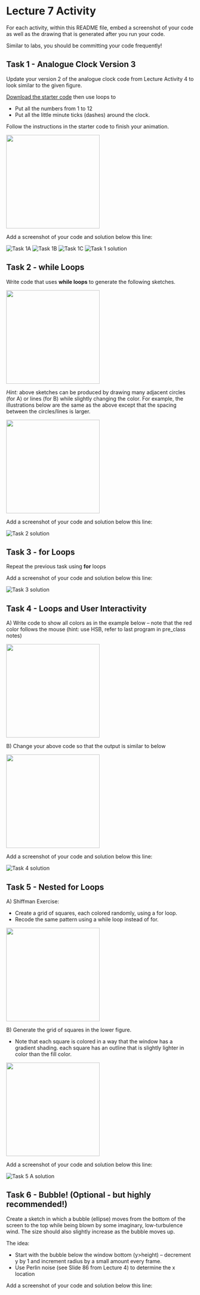 # Lecture 7 Activity

For each activity, within this README file, embed a screenshot of your code as well as the drawing that is generated after you run your code.

Similar to labs, you should be committing your code frequently!

## Task 1 - Analogue Clock Version 3

Update your version 2 of the analogue clock code from Lecture Activity 4 to look similar to the given figure. 

[Download the starter code](./clock_starter/clock_starter.pde) then use loops to
  * Put all the numbers from 1 to 12
  * Put all the little minute ticks (dashes) around the clock. 

Follow the instructions in the starter code to finish your animation.

<img src="gif1.gif" width="250px">

Add a screenshot of your code and solution below this line:

![Task 1A](./task1_a.PNG)
![Task 1B](./task1_b.PNG)
![Task 1C](./task1_c.PNG)
![Task 1 solution](./task1_solution.PNG)

## Task 2 - while Loops
Write code that uses **while loops** to generate the following sketches.

<img src="img1.png" width="250px">

*Hint:* above sketches can be produced by drawing many adjacent circles (for A) or lines (for B) while slightly changing the color. For example, the illustrations below are the same as the above except that the spacing between the circles/lines is larger.

<img src="img2.png" width="250px">

Add a screenshot of your code and solution below this line:

![Task 2 solution](task2_solution.PNG)
    
## Task 3 - for Loops
Repeat the previous task using **for** loops

Add a screenshot of your code and solution below this line:

![Task 3 solution](./task3_solution.PNG)

## Task 4 - Loops and User Interactivity
A) Write code to show all colors as in the example below – note that the red color follows the mouse (hint: use HSB, refer to last program in pre_class notes)

<img src="img4.png" width="250px">

B) Change your above code so that the output is similar to below

<img src="img3.png" width="250px">

Add a screenshot of your code and solution below this line:

![Task 4 solution](./task4_solution.PNG)

## Task 5 - Nested for Loops
A) Shiffman Exercise: 
  * Create a grid of squares, each colored randomly, using a for loop. 
  * Recode the same pattern using a while loop instead of for.
  
<img src="img5.png" width="250px">

B) Generate the grid of squares in the lower figure. 
  * Note that each square is colored in a way that the window has a gradient shading.
each square has an outline that is slightly lighter in color than the fill color. 

<img src="img6.png" width="250px">

Add a screenshot of your code and solution below this line:

![Task 5 A solution](./task5a_solution.PNG)

## Task 6 - Bubble! (Optional - but highly recommended!)
Create a sketch in which a bubble (ellipse) moves from the bottom of the screen to the top while being blown by some imaginary, low-turbulence wind. The size should also slightly increase as the bubble moves up.

The idea:
  * Start with the bubble below the window bottom (y>height) – decrement y by 1 and increment radius by a small amount every frame.
  * Use Perlin noise (see Slide 86 from Lecture 4) to determine the x location

Add a screenshot of your code and solution below this line: